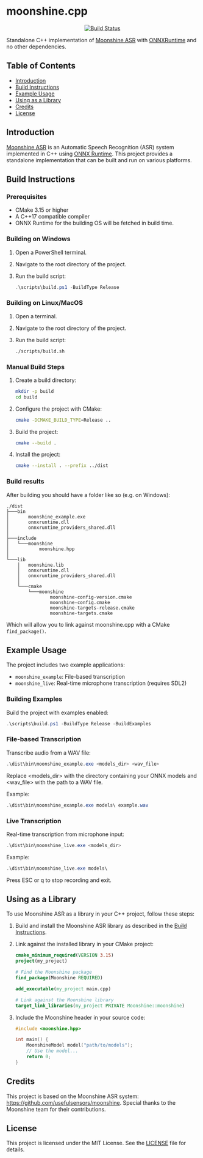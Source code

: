 # moonshine.cpp

<div align="center">

[![Build Status](https://github.com/locaal-ai/moonshine.cpp/actions/workflows/build.yaml/badge.svg)](https://github.com/locaal-ai/moonshine.cpp/actions)

</div>

Standalone C++ implementation of [Moonshine ASR](https://github.com/usefulsensors/moonshine) with [ONNXRuntime](https://github.com/microsoft/onnxruntime) and no other dependencies.

## Table of Contents

- [Introduction](#introduction)
- [Build Instructions](#build-instructions)
- [Example Usage](#example-usage)
- [Using as a Library](#using-as-a-library)
- [Credits](#credits)
- [License](#license)

## Introduction

[Moonshine ASR](https://github.com/usefulsensors/moonshine) is an Automatic Speech Recognition (ASR) system implemented in C++ using [ONNX Runtime](https://github.com/microsoft/onnxruntime). This project provides a standalone implementation that can be built and run on various platforms.

## Build Instructions

### Prerequisites

- CMake 3.15 or higher
- A C++17 compatible compiler
- ONNX Runtime for the building OS will be fetched in build time.

### Building on Windows

1. Open a PowerShell terminal.
2. Navigate to the root directory of the project.
3. Run the build script:

    ```ps1
    .\scripts\build.ps1 -BuildType Release
    ```

### Building on Linux/MacOS

1. Open a terminal.
2. Navigate to the root directory of the project.
3. Run the build script:

    ```sh
    ./scripts/build.sh
    ```

### Manual Build Steps

1. Create a build directory:

    ```sh
    mkdir -p build
    cd build
    ```

2. Configure the project with CMake:

    ```sh
    cmake -DCMAKE_BUILD_TYPE=Release ..
    ```

3. Build the project:

    ```sh
    cmake --build .
    ```

4. Install the project:

    ```sh
    cmake --install . --prefix ../dist
    ```

### Build results

After building you should have a folder like so (e.g. on Windows):

```
./dist
├───bin
│       moonshine_example.exe
│       onnxruntime.dll
│       onnxruntime_providers_shared.dll
│       
├───include
│   └───moonshine
│           moonshine.hpp
│
└───lib
    │   moonshine.lib
    │   onnxruntime.dll
    │   onnxruntime_providers_shared.dll
    │
    └───cmake
        └───moonshine
                moonshine-config-version.cmake
                moonshine-config.cmake
                moonshine-targets-release.cmake
                moonshine-targets.cmake
```

Which will allow you to link against moonshine.cpp with a CMake `find_package()`.

## Example Usage

The project includes two example applications:
- `moonshine_example`: File-based transcription
- `moonshine_live`: Real-time microphone transcription (requires SDL2)

### Building Examples

Build the project with examples enabled:

```powershell
.\scripts\build.ps1 -BuildType Release -BuildExamples
```

### File-based Transcription
Transcribe audio from a WAV file:
```powershell
.\dist\bin\moonshine_example.exe <models_dir> <wav_file>
```

Replace <models_dir> with the directory containing your ONNX models and <wav_file> with the path to a WAV file.

Example:
```powershell
.\dist\bin\moonshine_example.exe models\ example.wav
```

### Live Transcription
Real-time transcription from microphone input:
```powershell
.\dist\bin\moonshine_live.exe <models_dir>
```

Example:
```powershell
.\dist\bin\moonshine_live.exe models\
```

Press ESC or q to stop recording and exit.

## Using as a Library

To use Moonshine ASR as a library in your C++ project, follow these steps:

1. Build and install the Moonshine ASR library as described in the [Build Instructions](#build-instructions).

2. Link against the installed library in your CMake project:

    ```cmake
    cmake_minimum_required(VERSION 3.15)
    project(my_project)

    # Find the Moonshine package
    find_package(Moonshine REQUIRED)

    add_executable(my_project main.cpp)

    # Link against the Moonshine library
    target_link_libraries(my_project PRIVATE Moonshine::moonshine)
    ```

3. Include the Moonshine header in your source code:

    ```cpp
    #include <moonshine.hpp>

    int main() {
        MoonshineModel model("path/to/models");
        // Use the model...
        return 0;
    }
    ```

## Credits

This project is based on the Moonshine ASR system: https://github.com/usefulsensors/moonshine. Special thanks to the Moonshine team for their contributions.

## License

This project is licensed under the MIT License. See the [LICENSE](LICENSE) file for details.
